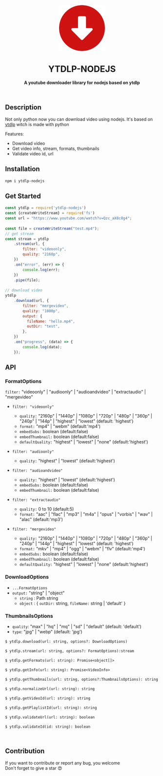 <br>
<p align="center">
  <img width="150" src="./logo.png">
</p>
<h1 align="center"> YTDLP-NODEJS </h1>
<p align="center">
  <b >A youtube downloader library for nodejs based on ytdlp</b>
</p>

<br>

## Description
Not only python now you can download video using nodejs. It's based on [ytdlp](https://github.com/yt-dlp/yt-dlp) witch is made with python

Features:

* Download video
* Get video info, stream, formats, thumbnails
* Validate video id, url

## Installation

```bash
npm i ytdlp-nodejs
```


## Get Started
```javascript
const ytdlp = require('ytdlp-nodejs')
const {createWriteStream} = require('fs')
const url = "https://www.youtube.com/watch?v=Qzc_aX8c8g4";

const file = createWriteStream("test.mp4");
// get stream
const stream = ytdlp
    .stream(url, {
        filter: "videoonly",
        quality: "2160p",
    })
    .on("error", (err) => {
        console.log(err);
    })
    .pipe(file);

// download video
ytdlp
    .download(url, {
        filter: "mergevideo",
        quality: "1080p",
        output: {
          fileName: "hello.mp4",
          outDir: "test",
        },
    })
    .on("progress", (data) => {
        console.log(data);
    });
```

## API

### FormatOptions
`filter:` "videoonly" | "audioonly" | "audioandvideo" | "extractaudio" | "mergevideo"
* `filter: "videoonly"` 
  *  `quality:` "2160p" |
    "1440p" |
    "1080p" |
    "720p" |
    "480p" |
    "360p" |
    "240p" |
    "144p" |
    "highest" |
    "lowest" (default: 'highest')
  * `format:` "mp4" | "webm" (default:'mp4')
  * `embedSubs:` boolean (default:false)
  * `embedThumbnail:` boolean (default:false)
  * `defaultQuality:` "highest" | "lowest" | "none" (default:'highest')

* `filter: "audioonly"` 
  *  `quality:` "highest" | "lowest" (default:'highest')

* `filter: "audioandvideo"` 
  * `quality:` "highest" | "lowest" (default:'highest')
  * `embedSubs:` boolean (default:false)
  * `embedThumbnail:` boolean (default:false)

* `filter: "extractaudio"` 
  * `quality:` 0 to 10 (default:5)
  * `format:` "aac" | "flac" | "mp3" | "m4a" | "opus" | "vorbis" | "wav" | "alac" (default:'mp3')

* `filter: "mergevideo"` 
  *  `quality:` "2160p" |
    "1440p" |
    "1080p" |
    "720p" |
    "480p" |
    "360p" |
    "240p" |
    "144p" |
    "highest" |
    "lowest" (default: 'highest')
  * `format:` "mkv" | "mp4" | "ogg" | "webm" | "flv" (default:'mp4')
  * `embedSubs:` boolean (default:false)
  * `embedThumbnail:` boolean (default:false)
  * `defaultQuality:` "highest" | "lowest" | "none" (default:'highest')

### DownloadOptions
* `...FormatOptions`
* `output:` "string" | "object"
  * `string` : Path string
  * `object` : { `outDir:` string, `fileName:` string | 'default' }

### ThumbnailsOptions
* `quality`: "max" | "hq" | "mq" | "sd" | "default" (default: 'default')
* `type`: "jpg" | "webp" (default: 'jpg')


`$ ytdlp.download(url: string, options?: DownloadOptions)`
<br>

`$ ytdlp.stream(url: string, options?: FormatOptions):stream`
<br>

`$ ytdlp.getFormats(url: string): Promise<object[]> `<br>

`$ ytdlp.getInfo(url: string): Promise<VideoInfo> `<br>

`$ ytdlp.getThumbnails(url: string, options?:ThumbnailsOptions): string`<br>

`$ ytdlp.normalizeUrl(url: string): string`<br>

`$ ytdlp.getVideoId(url: string): string`<br>

`$ ytdlp.getPlaylistId(url: string): string`<br>

`$ ytdlp.validateUrl(url: string): boolean`<br>

`$ ytdlp.validateId(id: string): boolean`

<br>

## Contribution
If you want to contribute or report any bug, you welcome
<br>
Don't forget to give a star 😍
